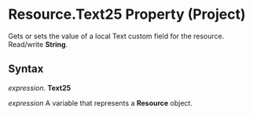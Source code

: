 
# Resource.Text25 Property (Project)

Gets or sets the value of a local Text custom field for the resource. Read/write  **String**.


## Syntax

 _expression_. **Text25**

 _expression_ A variable that represents a **Resource** object.

